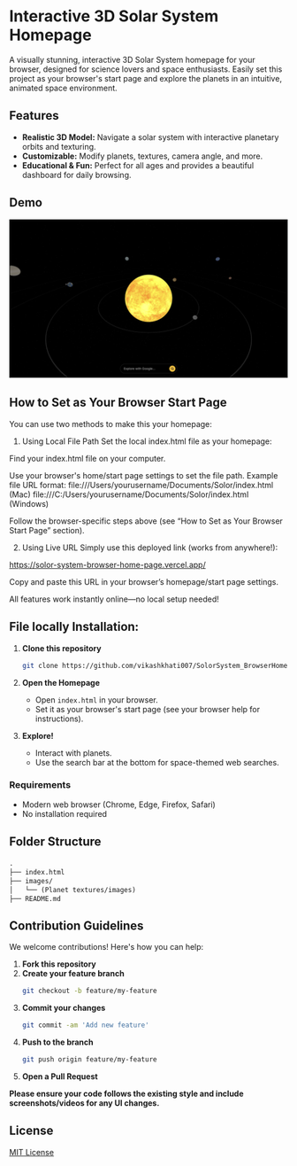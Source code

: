 # Interactive 3D Solar System Homepage

A visually stunning, interactive 3D Solar System homepage for your browser, designed for science lovers and space enthusiasts. Easily set this project as your browser's start page and explore the planets in an intuitive, animated space environment.

## Features

- **Realistic 3D Model:** Navigate a solar system with interactive planetary orbits and texturing.
- **Customizable:** Modify planets, textures, camera angle, and more.
- **Educational & Fun:** Perfect for all ages and provides a beautiful dashboard for daily browsing.

## Demo

![Solar System Preview](https://raw.githubusercontent.com/vikashkhati007/SolorSystem_BrowserHomePage/main/screenshot.png)



## How to Set as Your Browser Start Page
You can use two methods to make this your homepage:

1. Using Local File Path
Set the local index.html file as your homepage:

Find your index.html file on your computer.

Use your browser's home/start page settings to set the file path.
Example file URL format:
file:///Users/yourusername/Documents/Solor/index.html (Mac)
file:///C:/Users/yourusername/Documents/Solor/index.html (Windows)

Follow the browser-specific steps above (see “How to Set as Your Browser Start Page” section).

2. Using Live URL
Simply use this deployed link (works from anywhere!):

https://solor-system-browser-home-page.vercel.app/

Copy and paste this URL in your browser’s homepage/start page settings.

All features work instantly online—no local setup needed!

## File locally Installation:

1. **Clone this repository**
    ```bash
    git clone https://github.com/vikashkhati007/SolorSystem_BrowserHomePage.git
    ```
2. **Open the Homepage**
    - Open `index.html` in your browser.
    - Set it as your browser's start page (see your browser help for instructions).

3. **Explore!**
    - Interact with planets.
    - Use the search bar at the bottom for space-themed web searches.

### Requirements

- Modern web browser (Chrome, Edge, Firefox, Safari)
- No installation required

## Folder Structure

```
.
├── index.html
├── images/
│   └── (Planet textures/images)
├── README.md
```

## Contribution Guidelines

We welcome contributions! Here's how you can help:

1. **Fork this repository**
2. **Create your feature branch**
   ```bash
   git checkout -b feature/my-feature
   ```
3. **Commit your changes**
   ```bash
   git commit -am 'Add new feature'
   ```
4. **Push to the branch**
   ```bash
   git push origin feature/my-feature
   ```
5. **Open a Pull Request**

**Please ensure your code follows the existing style and include screenshots/videos for any UI changes.**

## License

[MIT License](LICENSE)
